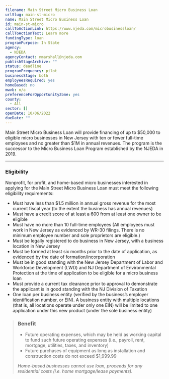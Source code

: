```yaml
---
filename: Main Street Micro Business Loan
urlSlug: main-st-micro
name: Main Street Micro Business Loan
id: main-st-micro
callToActionLink: https://www.njeda.com/microbusinessloan/
callToActionText: Learn more
fundingType: loan
programPurpose: In State
agency:
  - NJEDA
agencyContact: nmarshall@njeda.com
publishStageArchive: ""
status: deadline
programFrequency: pilot
businessStage: both
employeesRequired: yes
homeBased: no
mwvb: n/a
preferenceForOpportunityZone: yes
county:
  - All
sector: []
openDate: 10/06/2022
dueDate: ""
---
```

Main Street Micro Business Loan will provide financing of up to $50,000 to eligible micro businesses in New Jersey with ten or fewer full-time employees and no greater than $1M in annual revenues. The program is the successor to the Micro Business Loan Program established by the NJEDA in 2019.

- - -

### Eligibility

Nonprofit, for profit, and home-based micro businesses interested in applying for the Main Street Micro Business Loan must meet the following eligibility requirements:

* Must have less than $1.5 million in annual gross revenue for the most current fiscal year (to the extent the business has annual revenues)
* Must have a credit score of at least a 600 from at least one owner to be eligible
* Must have no more than 10 full-time employees (All employees must work in New Jersey as evidenced by WR-30 filings. There is no minimum employee number and sole proprietors are eligible.)
* Must be legally registered to do business in New Jersey, with a business location in New Jersey
* Must be formed at least six months prior to the date of application, as evidenced by the date of formation/incorporation
* Must be in good standing with the New Jersey Department of Labor and Workforce Development (LWD) and NJ Department of Environmental Protection at the time of application to be eligible for a micro business loan
* Must provide a current tax clearance prior to approval to demonstrate the applicant is in good standing with the NJ Division of Taxation
* One loan per business entity (verified by the business’s employer identification number, or EIN). A business entity with multiple locations (that is, all locations operate under only one EIN) will be limited to one application under this new product (under the sole business entity)

> ### Benefit
>
> * Future operating expenses, which may be held as working capital to fund such future operating expenses (i.e., payroll, rent, mortgage, utilities, taxes, and inventory)
> * Future purchases of equipment as long as installation and construction costs do not exceed $1,999.99
>
> *Home-based businesses cannot use loan, proceeds for any residential costs (i.e. home mortgage/lease payments).*